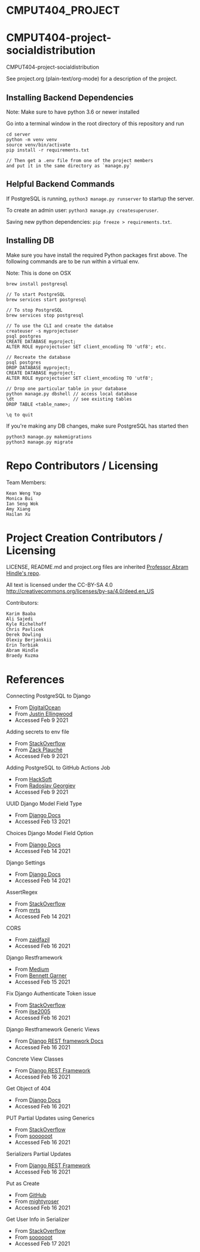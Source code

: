 # CMPUT404_PROJECT

CMPUT404-project-socialdistribution
===================================

CMPUT404-project-socialdistribution

See project.org (plain-text/org-mode) for a description of the project.

## Installing Backend Dependencies
Note: Make sure to have python 3.6 or newer installed

Go into a terminal window in the root directory of this repository and run  
```
cd server
python -m venv venv
source venv/bin/activate
pip install -r requirements.txt

// Then get a .env file from one of the project members
and put it in the same directory as `manage.py`
```

## Helpful Backend Commands

If PostgreSQL is running, 
`python3 manage.py runserver`  to startup the server.

To create an admin user: `python3 manage.py createsuperuser`. 

Saving new python dependencies: `pip freeze > requirements.txt`.

## Installing DB
Make sure you have install the required Python packages first above.
The following commands are to be run within a virtual env.

Note: This is done on OSX
```
brew install postgresql

// To start PostgreSQL
brew services start postgresql

// To stop PostgreSQL
brew services stop postgresql

// To use the CLI and create the databse
createuser -s myprojectuser 
psql postgres
CREATE DATABASE myproject;
ALTER ROLE myprojectuser SET client_encoding TO 'utf8'; etc.

// Recreate the database
psql postgres
DROP DATABASE myproject;
CREATE DATABASE myproject;
ALTER ROLE myprojectuser SET client_encoding TO 'utf8';

// Drop one particular table in your database
python manage.py dbshell // access local database
\dt                      // see existing tables
DROP TABLE <table_name>;

\q to quit
```

If you're making any DB changes, make sure PostgreSQL has started then
```
python3 manage.py makemigrations
python3 manage.py migrate
```


Repo Contributors / Licensing
=============================

Team Members:

    Kean Weng Yap
    Monica Bui
    Ian Seng Wok
    Amy Xiang
    Hailan Xu

Project Creation Contributors / Licensing
========================

LICENSE, README.md and project.org files are inherited [Professor Abram Hindle's repo](https://github.com/abramhindle/CMPUT404-project-socialdistribution).

All text is licensed under the CC-BY-SA 4.0 http://creativecommons.org/licenses/by-sa/4.0/deed.en_US

Contributors:

    Karim Baaba
    Ali Sajedi
    Kyle Richelhoff
    Chris Pavlicek
    Derek Dowling
    Olexiy Berjanskii
    Erin Torbiak
    Abram Hindle
    Braedy Kuzma


References
=============================
Connecting PostgreSQL to Django
* From [DigitalOcean](https://www.digitalocean.com/community/tutorials/how-to-use-postgresql-with-your-django-application-on-ubuntu-14-04)
* From [Justin Ellingwood](https://www.digitalocean.com/community/users/jellingwood)
* Accessed Feb 9 2021

Adding secrets to env file
* From [StackOverflow](https://stackoverflow.com/a/61437799)
* From [Zack Plauché](https://stackoverflow.com/users/10415970/zack-plauch%c3%a9)
* Accessed Feb 9 2021

Adding PostgreSQL to GitHub Actions Job
* From [HackSoft](https://hacksoft.io/github-actions-in-action-setting-up-django-and-postgres/)
* From [Radoslav Georgiev](https://hacksoft.io/author/radoslav-georgiev/)
* Accessed Feb 9 2021

UUID Django Model Field Type
* From [Django Docs](https://docs.djangoproject.com/en/3.1/ref/models/fields/#uuidfield)
* Accessed Feb 13 2021

Choices Django Model Field Option
* From [Django Docs](https://docs.djangoproject.com/en/3.1/ref/models/fields/#choices)
* Accessed Feb 14 2021

Django Settings
* From [Django Docs](https://docs.djangoproject.com/en/3.1/topics/settings/)
* Accessed Feb 14 2021

AssertRegex
* From [StackOverflow](https://stackoverflow.com/a/64192098)
* From [mrts](https://stackoverflow.com/users/258772/mrts)
* Accessed Feb 14 2021

CORS
* From [zaidfazil](https://stackoverflow.com/questions/44037474/cors-error-while-consuming-calling-rest-api-with-react/44037631#44037631)
* Accessed Feb 16 2021

Django Restframework
* From [Medium](https://medium.com/swlh/build-your-first-rest-api-with-django-rest-framework-e394e39a482c)
* From [Bennett Garner](https://bennettgarner.medium.com)
* Accessed Feb 15 2021

Fix Django Authenticate Token issue 
* From [StackOverflow](https://stackoverflow.com/questions/35601130/django-rest-framework-using-tokenauthentication-with-browsable-api)
* From [ilse2005](https://stackoverflow.com/users/1762988/ilse2005)
* Accessed Feb 16 2021

Django Restframework Generic Views 
* From [Django REST framework Docs](https://www.django-rest-framework.org/api-guide/generic-views/)
* Accessed Feb 16 2021

Concrete View Classes
* From [Django REST Framework](https://www.django-rest-framework.org/api-guide/generic-views/#concrete-view-classes)
* Accessed Feb 16 2021

Get Object of 404
* From [Django Docs](https://docs.djangoproject.com/en/3.1/topics/http/shortcuts/#get-object-or-404)
* Accessed Feb 16 2021

PUT Partial Updates using Generics
* From [StackOverflow](https://stackoverflow.com/a/29761525)
* From [soooooot](https://stackoverflow.com/users/1889075/soooooot)
* Accessed Feb 16 2021

Serializers Partial Updates
* From [Django REST Framework](https://www.django-rest-framework.org/api-guide/serializers/#partial-updates)
* Accessed Feb 16 2021

Put as Create
* From [GitHub](https://gist.github.com/tomchristie/a2ace4577eff2c603b1b#gistcomment-2588991)
* From [mightyroser](https://github.com/mightyroser)
* Accessed Feb 16 2021

Get User Info in Serializer
* From [StackOverflow](https://stackoverflow.com/a/29934446)
* From [soooooot](https://stackoverflow.com/users/1889075/soooooot)
* Accessed Feb 17 2021 

